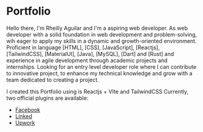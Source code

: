 # Portfolio

Hello there, I'm Rheilly Aguilar and I'm a aspiring web developer. As web developer with a solid foundation in web development and problem-solving, wih eager to apply my skills in a dynamic and growth-oriented environment. Proficient in language [HTML], [CSS], [JavaScript], [Reactjs], [TailwindCSS], [MaterialUI], [Java], [MySQL], [Dart] and [Rust] and experience in agile development through academic projects and internships. Looking for an entry level developer role where I can contribute to innovative project, to enhance my technical knowledge and grow with a team dedicated to creating a project.


I created this Portfolio using is Reactjs + VIte and TailwindCSS
Currently, two official plugins are available:

- [Facebook](rheilly.aguilar.03)
- [Linked](in/rheilly-aguilar-5254a1193)
- [Upwork](https://www.upwork.com/freelancers/~01284eb1a37f08fb5f)


<!-- font color is #5e5946
background color is #e7e5d9
button color is #ae887b -->